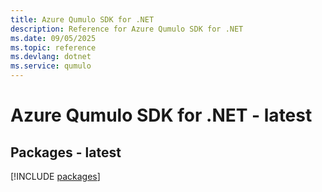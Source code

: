 ```yaml
---
title: Azure Qumulo SDK for .NET
description: Reference for Azure Qumulo SDK for .NET
ms.date: 09/05/2025
ms.topic: reference
ms.devlang: dotnet
ms.service: qumulo
---
```

# Azure Qumulo SDK for .NET - latest
## Packages - latest
[!INCLUDE [packages](qumulo-index.md)]